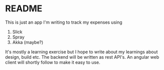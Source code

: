 README
======

This is just an app I'm writing to track my expenses using

1. Slick
2. Spray
3. Akka (maybe?)

It's mostly a learning exercise but I hope to write about my learnings 
about design, build etc. The backend will be written as rest API's. An angular
web client will shortly follow to make it easy to use.
